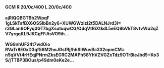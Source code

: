 #### GCM R 20/0c/400 L 20/0c/400
**ajRIQQBGTBb2WpqF**<br/>**1gLSkTsfBX6OSSIbBn2y6+XUWGWzIzi2t5DALNJrd3I=**<br/>**r3GLan6OFyq3GT7bgXsutuqwCG/QdqVtRiXtkdL5eEQ9bVkT8vtvWu2qZV7yrgqKL9JKCgFFJtsVO9ih...**<br/><br/>
**WG9nhUF24t7wdOio**<br/>**RVaTr8E0xD3qf56M2hoJGsfRj/hhSIWuvBc332opmCM=**<br/>**n5qVVt4rHEqjPNrmZksEGRC2MAPh58YhVZVGZxTdz9OTrBieJbd5+Ko3S/jTTBP3BOus/p4Sdm0eKe2e...**